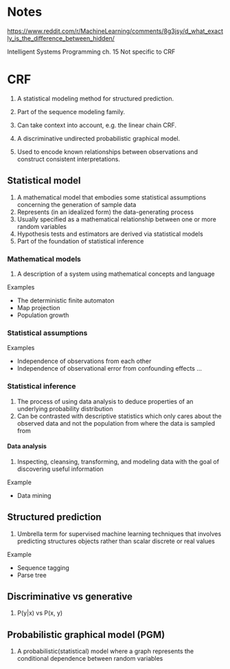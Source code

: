 # Notes 
https://www.reddit.com/r/MachineLearning/comments/8g3jsy/d_what_exactly_is_the_difference_between_hidden/

Intelligent Systems Programming ch. 15
   Not specific to CRF 

# CRF

1. A statistical modeling method for structured prediction.
2. Part of the sequence modeling family.
3. Can take context into account, e.g. the linear chain CRF.

4. A discriminative undirected probabilistic graphical model.
5. Used to encode known relationships between observations and construct consistent interpretations.

## Statistical model

1. A mathematical model that embodies some statistical assumptions concerning the generation of sample data
2. Represents (in an idealized form) the data-generating process
3. Usually specified as a mathematical relationship between one or more random variables 
4. Hypothesis tests and estimators are derived via statistical models
5. Part of the foundation of statistical inference

### Mathematical models

1. A description of a system using mathematical concepts and language

Examples 
* The deterministic finite automaton
* Map projection
* Population growth

### Statistical assumptions

Examples
* Independence of observations from each other
* Independence of observational error from confounding effects
...

### Statistical inference

1. The process of using data analysis to deduce properties of an underlying probability distribution
2. Can be contrasted with descriptive statistics which only cares about the observed data and not the population from where the data is sampled from

#### Data analysis

1. Inspecting, cleansing, transforming, and modeling data with the goal of discovering useful information 

Example
* Data mining

## Structured prediction

1. Umbrella term for supervised machine learning techniques that involves predicting structures objects rather than scalar discrete or real values

Example
* Sequence tagging
* Parse tree

## Discriminative vs generative

1. P(y|x) vs P(x, y)

## Probabilistic graphical model (PGM) 

1. A probabilistic(statistical) model where a graph represents the conditional dependence between random variables
